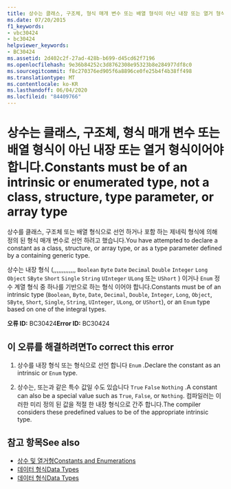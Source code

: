 ```yaml
---
title: 상수는 클래스, 구조체, 형식 매개 변수 또는 배열 형식이 아닌 내장 또는 열거 형식이어야 합니다.
ms.date: 07/20/2015
f1_keywords:
- vbc30424
- bc30424
helpviewer_keywords:
- BC30424
ms.assetid: 2d402c2f-27ad-428b-b699-d45cd62f7196
ms.openlocfilehash: 9e36b84252c3d8762308e95323b8e284977df8c0
ms.sourcegitcommit: f8c270376ed905f6a8896ce0fe25b4f4b38ff498
ms.translationtype: MT
ms.contentlocale: ko-KR
ms.lasthandoff: 06/04/2020
ms.locfileid: "84409766"
---
```

# <a name="constants-must-be-of-an-intrinsic-or-enumerated-type-not-a-class-structure-type-parameter-or-array-type"></a><span data-ttu-id="c7f58-102">상수는 클래스, 구조체, 형식 매개 변수 또는 배열 형식이 아닌 내장 또는 열거 형식이어야 합니다.</span><span class="sxs-lookup"><span data-stu-id="c7f58-102">Constants must be of an intrinsic or enumerated type, not a class, structure, type parameter, or array type</span></span>
<span data-ttu-id="c7f58-103">상수를 클래스, 구조체 또는 배열 형식으로 선언 하거나 포함 하는 제네릭 형식에 의해 정의 된 형식 매개 변수로 선언 하려고 했습니다.</span><span class="sxs-lookup"><span data-stu-id="c7f58-103">You have attempted to declare a constant as a class, structure, or array type, or as a type parameter defined by a containing generic type.</span></span>  
  
 <span data-ttu-id="c7f58-104">상수는 내장 형식 (,,,,,,,,,,,,, `Boolean` `Byte` `Date` `Decimal` `Double` `Integer` `Long` `Object` `SByte` `Short` `Single` `String` `UInteger` `ULong` 또는 `UShort` ) 이거나 `Enum` 정수 계열 형식 중 하나를 기반으로 하는 형식 이어야 합니다.</span><span class="sxs-lookup"><span data-stu-id="c7f58-104">Constants must be of an intrinsic type (`Boolean`, `Byte`, `Date`, `Decimal`, `Double`, `Integer`, `Long`, `Object`, `SByte`, `Short`, `Single`, `String`, `UInteger`, `ULong`, or `UShort`), or an `Enum` type based on one of the integral types.</span></span>  
  
 <span data-ttu-id="c7f58-105">**오류 ID:** BC30424</span><span class="sxs-lookup"><span data-stu-id="c7f58-105">**Error ID:** BC30424</span></span>  
  
## <a name="to-correct-this-error"></a><span data-ttu-id="c7f58-106">이 오류를 해결하려면</span><span class="sxs-lookup"><span data-stu-id="c7f58-106">To correct this error</span></span>  
  
1. <span data-ttu-id="c7f58-107">상수를 내장 형식 또는 형식으로 선언 합니다 `Enum` .</span><span class="sxs-lookup"><span data-stu-id="c7f58-107">Declare the constant as an intrinsic or `Enum` type.</span></span>  
  
2. <span data-ttu-id="c7f58-108">상수는, 또는과 같은 특수 값일 수도 있습니다 `True` `False` `Nothing` .</span><span class="sxs-lookup"><span data-stu-id="c7f58-108">A constant can also be a special value such as `True`, `False`, or `Nothing`.</span></span> <span data-ttu-id="c7f58-109">컴파일러는 이러한 미리 정의 된 값을 적절 한 내장 형식으로 간주 합니다.</span><span class="sxs-lookup"><span data-stu-id="c7f58-109">The compiler considers these predefined values to be of the appropriate intrinsic type.</span></span>  
  
## <a name="see-also"></a><span data-ttu-id="c7f58-110">참고 항목</span><span class="sxs-lookup"><span data-stu-id="c7f58-110">See also</span></span>

- [<span data-ttu-id="c7f58-111">상수 및 열거형</span><span class="sxs-lookup"><span data-stu-id="c7f58-111">Constants and Enumerations</span></span>](../constants-and-enumerations.md)
- [<span data-ttu-id="c7f58-112">데이터 형식</span><span class="sxs-lookup"><span data-stu-id="c7f58-112">Data Types</span></span>](../../programming-guide/language-features/data-types/index.md)
- [<span data-ttu-id="c7f58-113">데이터 형식</span><span class="sxs-lookup"><span data-stu-id="c7f58-113">Data Types</span></span>](../data-types/index.md)
